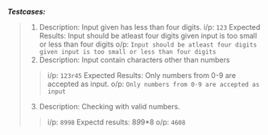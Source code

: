 ***Testcases:***

>1. Description: Input given has less than four digits.
	i/p: `123`
	Expected Results: Input should be atleast four digits
					  given input is too small or less than four digits
	o/p: `Input should be atleast four digits
		  given input is too small or less than four digits`
>2. Description: Input contain characters other than numbers
>>	i/p: `123r45`
>	Expected Results: Only numbers from 0-9 are accepted as input.
>>	o/p: `Only numbers from 0-9 are accepted as input`
>3. Description: Checking with valid numbers.
>>	i/p: `8998`
>	Expectd results: 8*9*9*8
>>	o/p: `4608`